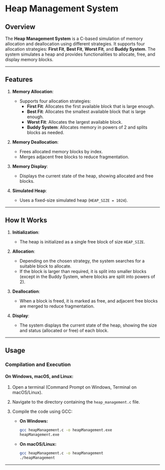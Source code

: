 # Heap Management System

## Overview

The **Heap Management System** is a C-based simulation of memory allocation and deallocation using different strategies. It supports four allocation strategies: **First Fit**, **Best Fit**, **Worst Fit**, and **Buddy System**. The system simulates a heap and provides functionalities to allocate, free, and display memory blocks.

---

## Features

1. **Memory Allocation**:
   - Supports four allocation strategies:
     - **First Fit**: Allocates the first available block that is large enough.
     - **Best Fit**: Allocates the smallest available block that is large enough.
     - **Worst Fit**: Allocates the largest available block.
     - **Buddy System**: Allocates memory in powers of 2 and splits blocks as needed.

2. **Memory Deallocation**:
   - Frees allocated memory blocks by index.
   - Merges adjacent free blocks to reduce fragmentation.

3. **Memory Display**:
   - Displays the current state of the heap, showing allocated and free blocks.

4. **Simulated Heap**:
   - Uses a fixed-size simulated heap (`HEAP_SIZE = 1024`).

---

## How It Works

1. **Initialization**:
   - The heap is initialized as a single free block of size `HEAP_SIZE`.

2. **Allocation**:
   - Depending on the chosen strategy, the system searches for a suitable block to allocate.
   - If the block is larger than required, it is split into smaller blocks (except in the Buddy System, where blocks are split into powers of 2).

3. **Deallocation**:
   - When a block is freed, it is marked as free, and adjacent free blocks are merged to reduce fragmentation.

4. **Display**:
   - The system displays the current state of the heap, showing the size and status (allocated or free) of each block.

---

## Usage

### Compilation and Execution

#### On Windows, macOS, and Linux:
1. Open a terminal (Command Prompt on Windows, Terminal on macOS/Linux).
2. Navigate to the directory containing the `heap_management.c` file.
3. Compile the code using GCC:

   - **On Windows:**
     ```bash
     gcc heapManagement.c -o heapManagement.exe
     heapManagement.exe
     ```

   - **On macOS/Linux:**
     ```bash
     gcc heapManagement.c -o heapManagement
     ./heapManagement
     ```

---
